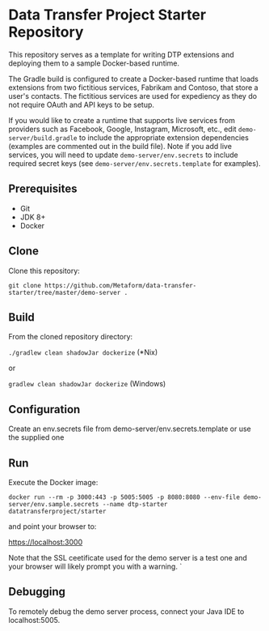 # Data Transfer Project Starter Repository

This repository serves as a template for writing DTP extensions and deploying them to a sample Docker-based runtime.

The Gradle build is configured to create a Docker-based runtime that loads extensions from two fictitious services, Fabrikam and Contoso, that store a user's contacts. 
The fictitious services are used for expediency as they do not require OAuth and API keys to be setup. 

If you would like to create a runtime that supports live services from providers such as Facebook, Google, Instagram, Microsoft, etc., edit `demo-server/build.gradle` to include 
the appropriate extension dependencies (examples are commented out in the build file). Note if you add live services, you will need to update `demo-server/env.secrets` to include 
required secret keys (see `demo-server/env.secrets.template` for examples). 


## Prerequisites 

* Git
* JDK 8+
* Docker

## Clone

Clone this repository:

`git clone https://github.com/Metaform/data-transfer-starter/tree/master/demo-server .`

## Build

From the cloned repository directory:

`./gradlew clean shadowJar dockerize` (*Nix)  

or 

`gradlew clean shadowJar dockerize` (Windows)

## Configuration

Create an env.secrets file from demo-server/env.secrets.template or use the supplied one

## Run

Execute the Docker image:

`docker run --rm -p 3000:443 -p 5005:5005 -p 8080:8080 --env-file demo-server/env.sample.secrets --name dtp-starter datatransferproject/starter`

and point your browser to:

[https://localhost:3000](https://localhost:3000)   

Note that the SSL ceetificate used for the demo server is a test one and your browser will likely prompt you with a warning.
`
## Debugging

To remotely debug the demo server process, connect your Java IDE to localhost:5005.



